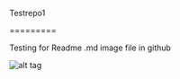 Testrepo1

=========

Testing for Readme .md image file in github

![alt tag](https://raw.github.com/jayashreeigate/Testrepo1/master/1.jpg)

